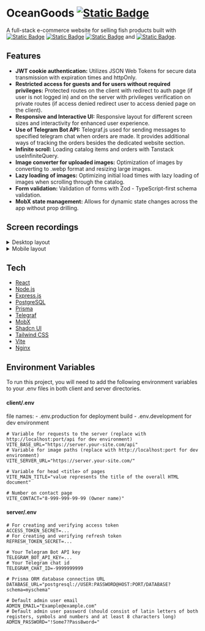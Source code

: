 # OceanGoods [![Static Badge](https://img.shields.io/badge/Open_website-grey)](https://ocean-goods.ru)

A full-stack e-commerce website for selling fish products built with [![Static Badge](https://img.shields.io/badge/PostgreSQL-%2331648c)](https://www.postgresql.org) [![Static Badge](https://img.shields.io/badge/Express-%237e7e7e)](https://expressjs.com) [![Static Badge](https://img.shields.io/badge/React-%23149eca)](https://react.dev) and [![Static Badge](https://img.shields.io/badge/Node-%23417e38)](https://nodejs.org).

## Features
  - **JWT cookie authentication:** Utilizes JSON Web Tokens for secure data transmission with expiration times and httpOnly.
  - **Restricted access for guests and for users without required privileges:** Protected routes on the client with redirect to auth page (if user is not logged in) and on the server with privileges verification on private routes (if access denied redirect user to access denied page on the client).
  - **Responsive and Interactive UI:** Responsive layout for different screen sizes and interactivity for enhanced user experience.
  - **Use of Telegram Bot API:** Telegraf.js used for sending messages to specified telegram chat when orders are made. It provides additional ways of tracking the orders besides the dedicated website section.
  - **Infinite scroll:** Loading catalog items and orders with Tanstack useInfiniteQuery.
  - **Image converter for uploaded images:** Optimization of images by converting to .webp format and resizing large images.
  - **Lazy loading of images:** Optimizing initial load times with lazy loading of images when scrolling through the catalog.
  - **Form validation:** Validation of forms with Zod - TypeScript-first schema validation.
  - **MobX state management:** Allows for dynamic state changes across the app without prop drilling.

## Screen recordings
  <details>
  <summary>Desktop layout</summary>
    <table>
      <tbody>
        <tr>
          <td align="center">
            <video src="https://github.com/citizenofjustice/ocean-goods/assets/13840466/47130d83-6acc-4ec0-ad3d-e63099c4844c"></video>
          </td>
          <td align="center">
            <video src="https://github.com/citizenofjustice/ocean-goods/assets/13840466/1212c7ca-5c08-4067-acf7-ee75f96bf391"></video>
          </td>
          <td align="center">
            <video src="https://github.com/citizenofjustice/ocean-goods/assets/13840466/66b67518-5335-4aa2-b56b-bffa848515ff"></video>
          </td>
        </tr>
      </tbody>
    </table>
  </details>

  <details>
    <summary>Mobile layout</summary>
    <table>
      <tbody>
        <tr>
          <td align="center">
            <video src="https://github.com/citizenofjustice/ocean-goods/assets/13840466/ef2933b5-3a6d-478a-b8e8-5d64396a7ea2"></video>           
          </td>
          <td align="center">
            <video src="https://github.com/citizenofjustice/ocean-goods/assets/13840466/26346a03-8f50-4d13-94ff-38846ea3c16c"></video>           
          </td>
          <td align="center">
            <video src="https://github.com/citizenofjustice/ocean-goods/assets/13840466/fac5f016-6ade-4639-ab05-4127f503a521"></video>           
          </td>
          <td align="center">
            <video src="https://github.com/citizenofjustice/ocean-goods/assets/13840466/cdaa1628-d197-4452-b715-120c30a32783"></video>           
          </td>
        </tr>
      </tbody>
    </table>
  </details>
  
  

## Tech
  - [React](https://react.dev)
  - [Node.js](https://nodejs.org)
  - [Express.js](https://expressjs.com)
  - [PostgreSQL](https://www.postgresql.org)
  - [Prisma](https://www.prisma.io)
  - [Telegraf](https://telegraf.js.org)
  - [MobX](https://mobx.js.org)
  - [Shadcn UI](https://ui.shadcn.com)
  - [Tailwind CSS](https://tailwindcss.com)
  - [Vite](https://vitejs.dev)
  - [Nginx](https://nginx.org)

## Environment Variables
  To run this project, you will need to add the following environment variables to your .env files in both client and server directories.

#### client/.env

  file names:
    - .env.production for deployment build
    - .env.development for dev environment
  
  ```
  # Variable for requests to the server (replace with http://localhost:port/api for dev environment)
  VITE_BASE_URL="https://server.your-site.com/api"
  # Variable for image paths (replace with http://localhost:port for dev environment)
  VITE_SERVER_URL="https://server.your-site.com/"
  
  # Variable for head <title> of pages
  VITE_MAIN_TITLE="value represents the title of the overall HTML document"
  
  # Number on contact page
  VITE_CONTACT="8-999-999-99-99 (Owner name)"
  ```

#### server/.env

  ```
  # For creating and verifying access token
  ACCESS_TOKEN_SECRET=...
  # For creating and verifying refresh token
  REFRESH_TOKEN_SECRET=...

  # Your Telegram Bot API key
  TELEGRAM_BOT_API_KEY=...
  # Your Telegram chat id
  TELEGRAM_CHAT_ID=-9999999999

  # Prisma ORM database connection URL
  DATABASE_URL="postgresql://USER:PASSWORD@HOST:PORT/DATABASE?schema=myschema"

  # Default admin user email
  ADMIN_EMAIL="Example@example.com"
  # Default admin user password (should consist of latin letters of both registers, symbols and numbers and at least 8 characters long)
  ADMIN_PASSWORD="!Some7?Pass8word="
  ```
